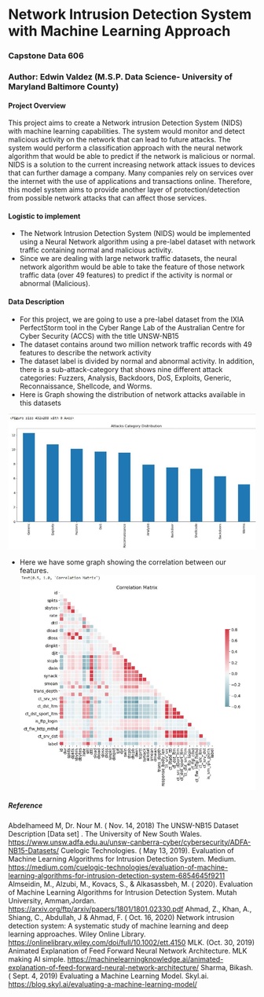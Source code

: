 # Network Intrusion Detection System with Machine Learning Approach
### Capstone Data 606

### Author: Edwin Valdez (M.S.P. Data Science- University of Maryland Baltimore County) 

#### Project Overview

This project aims to create a Network intrusion Detection System (NIDS) with machine learning capabilities. The system would monitor and detect malicious activity on the network that can lead to future attacks. The system would perform a classification approach with the neural network algorithm that would be able to predict if the network is malicious or normal. NIDS is a solution to the current increasing network attack issues to devices that can further damage a company. Many companies rely on services over the internet with the use of applications and transactions online. Therefore, this model system aims to provide another layer of protection/detection from possible network attacks that can affect those services. 

#### Logistic to implement
* The Network Intrusion Detection System (NIDS) would be implemented using a Neural Network algorithm using a pre-label dataset with network traffic containing normal and malicious activity. 
* Since we are dealing with large network traffic datasets, the neural network algorithm would be able to take the feature of those network traffic data (over 49 features) to predict if the activity is normal or abnormal (Malicious). 

#### Data Description
* For this project, we are going to use a pre-label dataset from the IXIA PerfectStorm tool in the Cyber Range Lab of the Australian Centre for Cyber Security (ACCS) with the title UNSW-NB15
* The dataset contains around two million network traffic records with 49 features to describe the network activity
* The dataset label is divided by normal and abnormal activity. In addition, there is a sub-attack-category that shows nine different attack categories: Fuzzers, Analysis, Backdoors, DoS, Exploits, Generic, Reconnaissance, Shellcode, and Worms. 
* Here is Graph showing the distribution of network attacks available in this datasets

![](./Images/grap_distribution.JPG)

* Here we have some graph showing the correlation between our features. 
![](./Images/corr_matrix.JPG)

##### Reference
Abdelhameed M, Dr. Nour M. ( Nov. 14, 2018) The UNSW-NB15 Dataset Description [Data set] . The University of New South Wales. https://www.unsw.adfa.edu.au/unsw-canberra-cyber/cybersecurity/ADFA-NB15-Datasets/
Cuelogic Technologies. ( May 13, 2019). Evaluation of Machine Learning Algorithms for Intrusion Detection System. Medium. https://medium.com/cuelogic-technologies/evaluation-of-machine-learning-algorithms-for-intrusion-detection-system-6854645f9211
Almseidin, M., Alzubi, M., Kovacs, S., & Alkasassbeh, M. ( 2020). Evaluation of Machine Learning Algorithms for Intrusion Detection System. Mutah University, Amman,Jordan. https://arxiv.org/ftp/arxiv/papers/1801/1801.02330.pdf
Ahmad, Z., Khan, A., Shiang, C., Abdullah, J & Ahmad, F. ( Oct. 16, 2020) Network intrusion detection system: A systematic study of machine learning and deep learning approaches. Wiley Online Library. https://onlinelibrary.wiley.com/doi/full/10.1002/ett.4150
MLK. (Oct. 30, 2019) Animated Explanation of Feed Forward Neural Network Architecture. MLK making AI simple. https://machinelearningknowledge.ai/animated-explanation-of-feed-forward-neural-network-architecture/
Sharma, Bikash. ( Sept. 4, 2019) Evaluating a Machine Learning Model. Skyl.ai.  https://blog.skyl.ai/evaluating-a-machine-learning-model/




